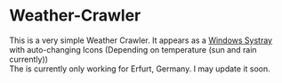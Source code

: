 # Weather-Crawler

This is a very simple Weather Crawler. It appears as a [Windows Systray](https://www.pcmag.com/encyclopedia/term/system-tray) with auto-changing Icons (Depending on temperature (sun and rain currently))
<br>
The is currently only working for Erfurt, Germany. I may update it soon.
